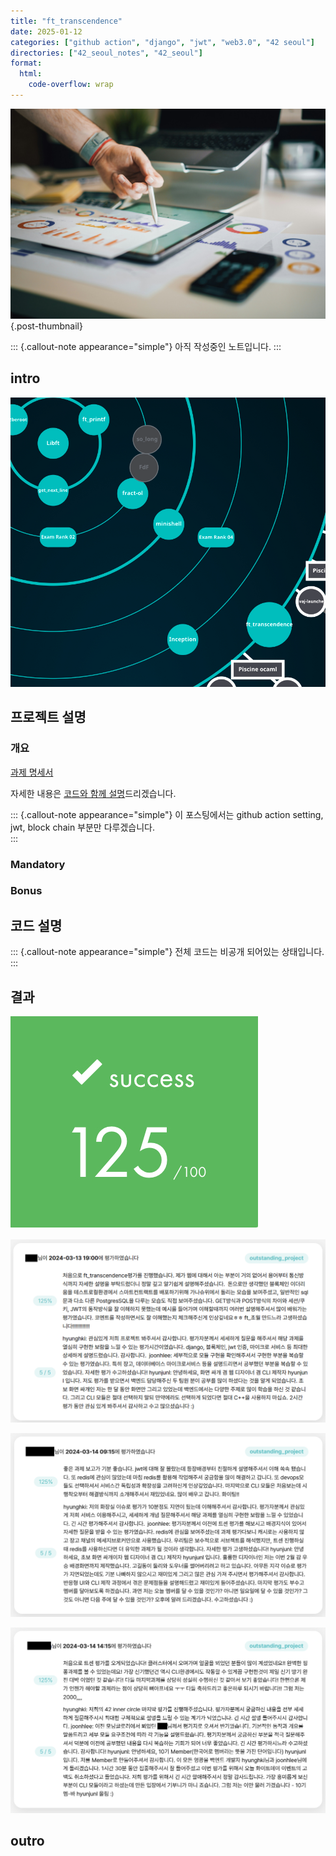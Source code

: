 ```yaml
---
title: "ft_transcendence"
date: 2025-01-12
categories: ["github action", "django", "jwt", "web3.0", "42 seoul"]
directories: ["42_seoul_notes", "42_seoul"]
format:
  html:
    code-overflow: wrap
---
```


![](/img/stat-thumb.jpg){.post-thumbnail}

::: {.callout-note appearance="simple"}
아직 작성중인 노트입니다.
:::

## intro

![42 seoul 공통과정 6서클 과제](/img/42-course-6.png)

## 프로젝트 설명

### 개요

[과제 명세서](https://cdn.intra.42.fr/pdf/pdf/140713/en.subject.pdf)

<!--구현 시 반드시 [norminette 규칙](https://github.com/taeng42/norminette/blob/master/pdf/ko.norm.pdf)을 준수해야 하는데, 이는 코드의 가독성을 위한 것이고, 대표적인 예시는 다음과 같습니다.-->
<!---->
<!--- 파일당 함수 5개 이하-->
<!--- 함수당 코드 25줄 이하-->
<!--- 한 줄당 80자 이하-->

<!--[bash 공식 문서](https://www.gnu.org/software/bash/manual/bash.html)와 함께 [이 자료](https://mug896.github.io/bash-shell/index.html)를 많이 참고해서 구현했습니다.-->
자세한 내용은 [코드와 함께 설명](#코드-설명)드리겠습니다.

::: {.callout-note appearance="simple"}
이 포스팅에서는 github action setting, jwt, block chain 부분만 다루겠습니다.  
:::

### Mandatory

### Bonus

## 코드 설명

::: {.callout-note appearance="simple"}
전체 코드는 비공개 되어있는 상태입니다.
:::

## 결과

![최종 점수](/img/printf-score.png)

![](img/2025-01-13-20-12-05.png)

![](img/2025-01-13-20-12-58.png)

![최종 평가](img/2025-01-13-20-13-50.png)


## outro


